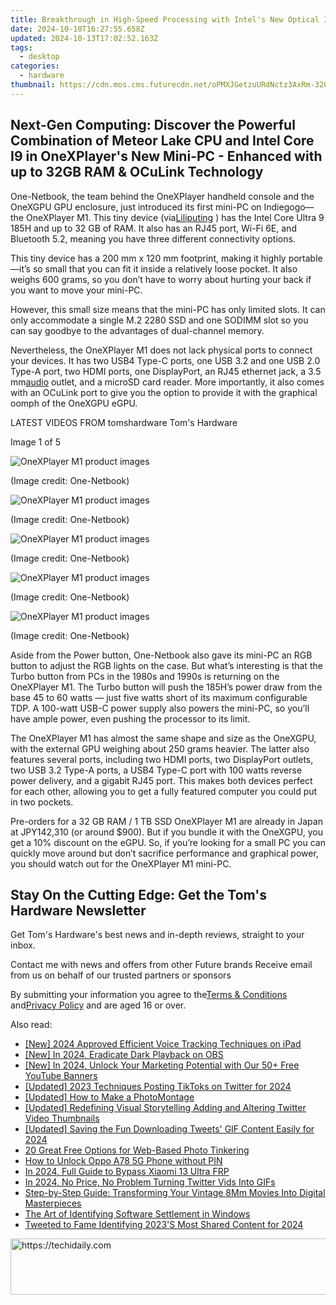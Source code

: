 ```yaml
---
title: Breakthrough in High-Speed Processing with Intel's New Optical Interconnect Technology for CPU and GPU Integration, Delivering up to Wartime Bandwidth
date: 2024-10-10T16:27:55.658Z
updated: 2024-10-13T17:02:52.163Z
tags:
  - desktop
categories:
  - hardware
thumbnail: https://cdn.mos.cms.futurecdn.net/oPMXJGetzuURdNctz3AxRm-320-80.jpg
---
```


## Next-Gen Computing: Discover the Powerful Combination of Meteor Lake CPU and Intel Core I9 in OneXPlayer's New Mini-PC - Enhanced with up to 32GB RAM & OCuLink Technology

One-Netbook, the team behind the OneXPlayer handheld console and the OneXGPU GPU enclosure, just introduced its first mini-PC on Indiegogo—the OneXPlayer M1\. This tiny device (via[Liliputing](https://liliputing.com/onexplayer-m1-is-a-mini-pc-with-intel-core-ultra-9-185h-oculink-and-usb4/) ) has the Intel Core Ultra 9 185H and up to 32 GB of RAM. It also has an RJ45 port, Wi-Fi 6E, and Bluetooth 5.2, meaning you have three different connectivity options.

 This tiny device has a 200 mm x 120 mm footprint, making it highly portable—it’s so small that you can fit it inside a relatively loose pocket. It also weighs 600 grams, so you don’t have to worry about hurting your back if you want to move your mini-PC.

 However, this small size means that the mini-PC has only limited slots. It can only accommodate a single M.2 2280 SSD and one SODIMM slot so you can say goodbye to the advantages of dual-channel memory.

 Nevertheless, the OneXPlayer M1 does not lack physical ports to connect your devices. It has two USB4 Type-C ports, one USB 3.2 and one USB 2.0 Type-A port, two HDMI ports, one DisplayPort, an RJ45 ethernet jack, a 3.5 mm[audio](https://www.tomshardware.com/tag/audio) outlet, and a microSD card reader. More importantly, it also comes with an OCuLink port to give you the option to provide it with the graphical oomph of the OneXGPU eGPU.

 LATEST VIDEOS FROM tomshardware Tom's Hardware

 Image 1 of 5

![OneXPlayer M1 product images](https://vanilla.futurecdn.net/cyclingnews/media/img/missing-image.svg)

 (Image credit: One-Netbook)

![OneXPlayer M1 product images](https://vanilla.futurecdn.net/cyclingnews/media/img/missing-image.svg)

 (Image credit: One-Netbook)

![OneXPlayer M1 product images](https://vanilla.futurecdn.net/cyclingnews/media/img/missing-image.svg)

 (Image credit: One-Netbook)

![OneXPlayer M1 product images](https://vanilla.futurecdn.net/cyclingnews/media/img/missing-image.svg)

 (Image credit: One-Netbook)

![OneXPlayer M1 product images](https://vanilla.futurecdn.net/cyclingnews/media/img/missing-image.svg)

 (Image credit: One-Netbook)

 Aside from the Power button, One-Netbook also gave its mini-PC an RGB button to adjust the RGB lights on the case. But what’s interesting is that the Turbo button from PCs in the 1980s and 1990s is returning on the OneXPlayer M1\. The Turbo button will push the 185H’s power draw from the base 45 to 60 watts — just five watts short of its maximum configurable TDP. A 100-watt USB-C power supply also powers the mini-PC, so you’ll have ample power, even pushing the processor to its limit.

 The OneXPlayer M1 has almost the same shape and size as the OneXGPU, with the external GPU weighing about 250 grams heavier. The latter also features several ports, including two HDMI ports, two DisplayPort outlets, two USB 3.2 Type-A ports, a USB4 Type-C port with 100 watts reverse power delivery, and a gigabit RJ45 port. This makes both devices perfect for each other, allowing you to get a fully featured computer you could put in two pockets.

 Pre-orders for a 32 GB RAM / 1 TB SSD OneXPlayer M1 are already in Japan at JPY142,310 (or around $900). But if you bundle it with the OneXGPU, you get a 10% discount on the eGPU. So, if you’re looking for a small PC you can quickly move around but don’t sacrifice performance and graphical power, you should watch out for the OneXPlayer M1 mini-PC.

## Stay On the Cutting Edge: Get the Tom's Hardware Newsletter

 Get Tom's Hardware's best news and in-depth reviews, straight to your inbox.

 Contact me with news and offers from other Future brands  Receive email from us on behalf of our trusted partners or sponsors

 By submitting your information you agree to the[Terms & Conditions](https://futureplc.com/terms-conditions/) and[Privacy Policy](https://futureplc.com/privacy-policy/) and are aged 16 or over.

<ins class="adsbygoogle"
     style="display:block"
     data-ad-format="autorelaxed"
     data-ad-client="ca-pub-7571918770474297"
     data-ad-slot="1223367746"></ins>

<ins class="adsbygoogle"
     style="display:block"
     data-ad-client="ca-pub-7571918770474297"
     data-ad-slot="8358498916"
     data-ad-format="auto"
     data-full-width-responsive="true"></ins>

<span class="atpl-alsoreadstyle">Also read:</span>
<div><ul>
<li><a href="https://screen-capture.techidaily.com/new-2024-approved-efficient-voice-tracking-techniques-on-ipad/"><u>[New] 2024 Approved Efficient Voice Tracking Techniques on iPad</u></a></li>
<li><a href="https://visual-screen-recording.techidaily.com/new-in-2024-eradicate-dark-playback-on-obs/"><u>[New] In 2024, Eradicate Dark Playback on OBS</u></a></li>
<li><a href="https://youtube-lab.techidaily.com/n-2024-unlock-your-marketing-potential-with-our-50plus-free-youtube-banners/"><u>[New] In 2024, Unlock Your Marketing Potential with Our 50+ Free YouTube Banners</u></a></li>
<li><a href="https://twitter-videos.techidaily.com/updated-2023-techniques-posting-tiktoks-on-twitter-for-2024/"><u>[Updated] 2023 Techniques Posting TikToks on Twitter for 2024</u></a></li>
<li><a href="https://fox-hovers.techidaily.com/updated-how-to-make-a-photomontage/"><u>[Updated] How to Make a PhotoMontage</u></a></li>
<li><a href="https://twitter-videos.techidaily.com/updated-redefining-visual-storytelling-adding-and-altering-twitter-video-thumbnails/"><u>[Updated] Redefining Visual Storytelling Adding and Altering Twitter Video Thumbnails</u></a></li>
<li><a href="https://twitter-videos.techidaily.com/updated-saving-the-fun-downloading-tweets-gif-content-easily-for-2024/"><u>[Updated] Saving the Fun Downloading Tweets' GIF Content Easily for 2024</u></a></li>
<li><a href="https://extra-resources.techidaily.com/20-great-free-options-for-web-based-photo-tinkering/"><u>20 Great Free Options for Web-Based Photo Tinkering</u></a></li>
<li><a href="https://easy-unlock-android.techidaily.com/how-to-unlock-oppo-a78-5g-phone-without-pin-by-drfone-android/"><u>How to Unlock Oppo A78 5G Phone without PIN</u></a></li>
<li><a href="https://bypass-frp.techidaily.com/in-2024-full-guide-to-bypass-xiaomi-13-ultra-frp-by-drfone-android/"><u>In 2024, Full Guide to Bypass Xiaomi 13 Ultra FRP</u></a></li>
<li><a href="https://twitter-videos.techidaily.com/in-2024-no-price-no-problem-turning-twitter-vids-into-gifs/"><u>In 2024, No Price, No Problem Turning Twitter Vids Into GIFs</u></a></li>
<li><a href="https://tech-revival.techidaily.com/step-by-step-guide-transforming-your-vintage-8mm-movies-into-digital-masterpieces/"><u>Step-by-Step Guide: Transforming Your Vintage 8Mm Movies Into Digital Masterpieces</u></a></li>
<li><a href="https://win11.techidaily.com/the-art-of-identifying-software-settlement-in-windows/"><u>The Art of Identifying Software Settlement in Windows</u></a></li>
<li><a href="https://twitter-videos.techidaily.com/tweeted-to-fame-identifying-2023s-most-shared-content-for-2024/"><u>Tweeted to Fame Identifying 2023'S Most Shared Content for 2024</u></a></li>
</ul></div>

<!-- affiliate ads begin -->
<a href="https://appsumo.8odi.net/c/5597632/2105873/7443" target="_top" id="2105873">
  <img src="//a.impactradius-go.com/display-ad/7443-2105873" border="0" alt="https://techidaily.com" width="728" height="90"/>
</a>
<img height="0" width="0" src="https://appsumo.8odi.net/i/5597632/2105873/7443" style="position:absolute;visibility:hidden;" border="0" />
<!-- affiliate ads end -->

